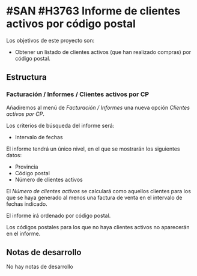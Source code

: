 # #SAN #H3763 Informe de clientes activos por código postal

Los objetivos de este proyecto son:
* Obtener un listado de clientes activos (que han realizado compras) por código postal.

## Estructura

### Facturación / Informes / Clientes activos por CP
Añadiremos al menú de _Facturación / Informes_ una nueva opción _Clientes activos por CP_.

Los criterios de búsqueda del informe será:
+ Intervalo de fechas

El informe tendrá un único nivel, en el que se mostrarán los siguientes datos:
+ Provincia
+ Código postal
+ Número de clientes activos

El _Número de clientes activos_ se calculará como aquellos clientes para los que se haya generado al menos una factura de venta en el intervalo de fechas indicado.

El informe irá ordenado por código postal.

Los códigos postales para los que no haya clientes activos no aparecerán en el informe.

## Notas de desarrollo
No hay notas de desarrollo
